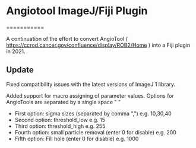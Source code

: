 # Angiotool ImageJ/Fiji Plugin
===========

A continuation of the effort to convert AngioTool ( https://ccrod.cancer.gov/confluence/display/ROB2/Home ) into a Fiji plugin in 2021.

## Update
Fixed compatibility issues with the latest versions of ImageJ 1 library.

Added support for macro assigning of parameter values. 
Options for AngioTools are separated by a single space " "
* First option: sigma sizes (separated by comma ",") e.g. 10,30,40
* Second option: threshold_low e.g. 15
* Third option: threshold_high e.g. 255
* Fourth option: small particle removal (enter 0 for disable) e.g. 200
* Fifth option: Fill hole (enter 0 for disable) e.g. 1000

